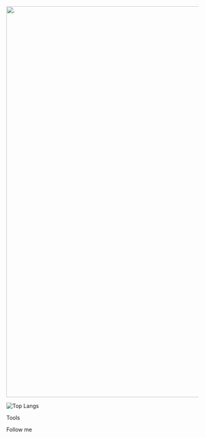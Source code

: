 <div style="position: relative">
  <img src="assets/C++ (1).gif" alt="." style="width: 1024px"/>
</div>


![Top Langs](https://github-readme-stats.vercel.app/api/top-langs/?username=set131&theme=highcontrast&=true)

Tools


Follow me